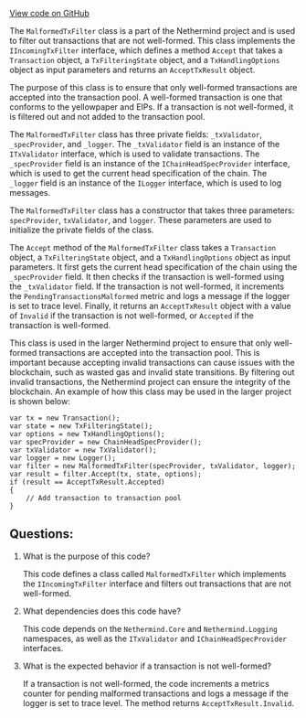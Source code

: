 [View code on GitHub](https://github.com/NethermindEth/nethermind/src/Nethermind/Nethermind.TxPool/Filters/MalformedTxFilter.cs)

The `MalformedTxFilter` class is a part of the Nethermind project and is used to filter out transactions that are not well-formed. This class implements the `IIncomingTxFilter` interface, which defines a method `Accept` that takes a `Transaction` object, a `TxFilteringState` object, and a `TxHandlingOptions` object as input parameters and returns an `AcceptTxResult` object.

The purpose of this class is to ensure that only well-formed transactions are accepted into the transaction pool. A well-formed transaction is one that conforms to the yellowpaper and EIPs. If a transaction is not well-formed, it is filtered out and not added to the transaction pool.

The `MalformedTxFilter` class has three private fields: `_txValidator`, `_specProvider`, and `_logger`. The `_txValidator` field is an instance of the `ITxValidator` interface, which is used to validate transactions. The `_specProvider` field is an instance of the `IChainHeadSpecProvider` interface, which is used to get the current head specification of the chain. The `_logger` field is an instance of the `ILogger` interface, which is used to log messages.

The `MalformedTxFilter` class has a constructor that takes three parameters: `specProvider`, `txValidator`, and `logger`. These parameters are used to initialize the private fields of the class.

The `Accept` method of the `MalformedTxFilter` class takes a `Transaction` object, a `TxFilteringState` object, and a `TxHandlingOptions` object as input parameters. It first gets the current head specification of the chain using the `_specProvider` field. It then checks if the transaction is well-formed using the `_txValidator` field. If the transaction is not well-formed, it increments the `PendingTransactionsMalformed` metric and logs a message if the logger is set to trace level. Finally, it returns an `AcceptTxResult` object with a value of `Invalid` if the transaction is not well-formed, or `Accepted` if the transaction is well-formed.

This class is used in the larger Nethermind project to ensure that only well-formed transactions are accepted into the transaction pool. This is important because accepting invalid transactions can cause issues with the blockchain, such as wasted gas and invalid state transitions. By filtering out invalid transactions, the Nethermind project can ensure the integrity of the blockchain. An example of how this class may be used in the larger project is shown below:

```
var tx = new Transaction();
var state = new TxFilteringState();
var options = new TxHandlingOptions();
var specProvider = new ChainHeadSpecProvider();
var txValidator = new TxValidator();
var logger = new Logger();
var filter = new MalformedTxFilter(specProvider, txValidator, logger);
var result = filter.Accept(tx, state, options);
if (result == AcceptTxResult.Accepted)
{
    // Add transaction to transaction pool
}
```
## Questions: 
 1. What is the purpose of this code?
    
    This code defines a class called `MalformedTxFilter` which implements the `IIncomingTxFilter` interface and filters out transactions that are not well-formed.

2. What dependencies does this code have?
    
    This code depends on the `Nethermind.Core` and `Nethermind.Logging` namespaces, as well as the `ITxValidator` and `IChainHeadSpecProvider` interfaces.

3. What is the expected behavior if a transaction is not well-formed?
    
    If a transaction is not well-formed, the code increments a metrics counter for pending malformed transactions and logs a message if the logger is set to trace level. The method returns `AcceptTxResult.Invalid`.